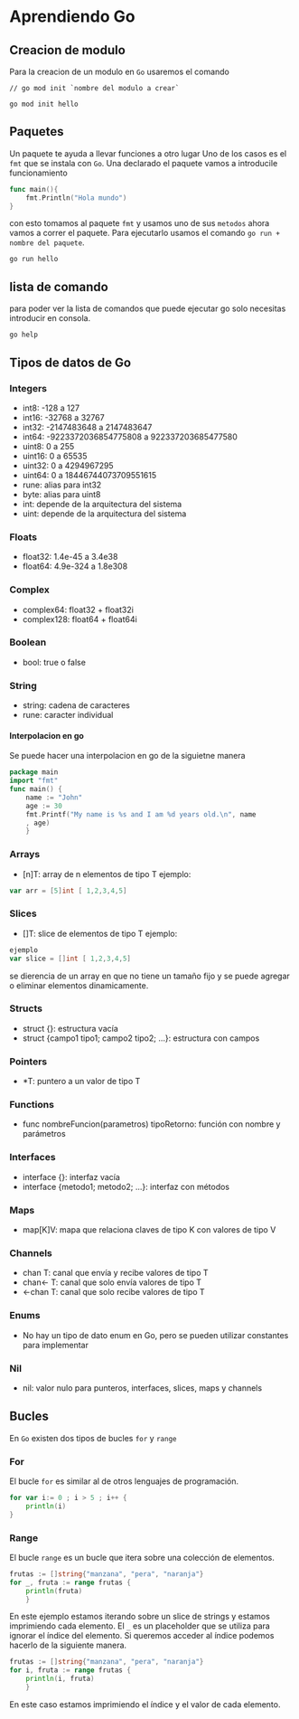 # Aprendiendo Go

## Creacion de modulo

Para la creacion de un modulo en `Go` usaremos el comando

```
// go mod init `nombre del modulo a crear`

go mod init hello
```

## Paquetes

Un paquete te ayuda a llevar funciones a otro lugar
Uno de los casos es el `fmt` que se instala con `Go`.
Una declarado el paquete vamos a introducile funcionamiento

```go
func main(){
    fmt.Println("Hola mundo")
}
```

con esto tomamos al paquete `fmt` y usamos uno de sus `metodos`
ahora vamos a correr el paquete.
Para ejecutarlo usamos el comando `go run + nombre del paquete`.

```
go run hello
```

## lista de comando

para poder ver la lista de comandos que puede ejecutar go solo necesitas introducir en consola.

```
go help
```

## Tipos de datos de Go

### Integers

- int8: -128 a 127
- int16: -32768 a 32767
- int32: -2147483648 a 2147483647
- int64: -9223372036854775808 a 922337203685477580
- uint8: 0 a 255
- uint16: 0 a 65535
- uint32: 0 a 4294967295
- uint64: 0 a 18446744073709551615
- rune: alias para int32
- byte: alias para uint8
- int: depende de la arquitectura del sistema
- uint: depende de la arquitectura del sistema

### Floats

- float32: 1.4e-45 a 3.4e38
- float64: 4.9e-324 a 1.8e308

### Complex

- complex64: float32 + float32i
- complex128: float64 + float64i

### Boolean

- bool: true o false

### String

- string: cadena de caracteres
- rune: caracter individual

#### Interpolacion en go

Se puede hacer una interpolacion en go de la siguietne manera

```go
package main
import "fmt"
func main() {
    name := "John"
    age := 30
    fmt.Printf("My name is %s and I am %d years old.\n", name
    , age)
    }
```

### Arrays

- [n]T: array de n elementos de tipo T
  ejemplo:

```go
var arr = [5]int [ 1,2,3,4,5]
```

### Slices

- []T: slice de elementos de tipo T
  ejemplo:

```go
ejemplo
var slice = []int [ 1,2,3,4,5]
```

se dierencia de un array en que no tiene un tamaño fijo y se puede agregar o eliminar elementos dinamicamente.

### Structs

- struct {}: estructura vacía
- struct {campo1 tipo1; campo2 tipo2; ...}: estructura con campos

### Pointers

- \*T: puntero a un valor de tipo T

### Functions

- func nombreFuncion(parametros) tipoRetorno: función con nombre y parámetros

### Interfaces

- interface {}: interfaz vacía
- interface {metodo1; metodo2; ...}: interfaz con métodos

### Maps

- map[K]V: mapa que relaciona claves de tipo K con valores de tipo V

### Channels

- chan T: canal que envía y recibe valores de tipo T
- chan<- T: canal que solo envía valores de tipo T
- <-chan T: canal que solo recibe valores de tipo T

### Enums

- No hay un tipo de dato enum en Go, pero se pueden utilizar constantes para implementar

### Nil

- nil: valor nulo para punteros, interfaces, slices, maps y channels

## Bucles

En `Go` existen dos tipos de bucles `for` y `range`

### For

El bucle `for` es similar al de otros lenguajes de programación.

```go
for var i:= 0 ; i > 5 ; i++ {
    println(i)
}
```

### Range

El bucle `range` es un bucle que itera sobre una colección de elementos.

```go
frutas := []string{"manzana", "pera", "naranja"}
for _, fruta := range frutas {
    println(fruta)
    }

```

En este ejemplo estamos iterando sobre un slice de strings y estamos imprimiendo cada elemento.
El `_` es un placeholder que se utiliza para ignorar el índice del elemento.
Si queremos acceder al índice podemos hacerlo de la siguiente manera.

```go
frutas := []string{"manzana", "pera", "naranja"}
for i, fruta := range frutas {
    println(i, fruta)
    }
```

En este caso estamos imprimiendo el índice y el valor de cada elemento.
